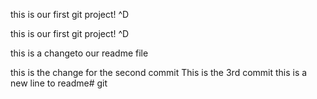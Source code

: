 this is our first git project! ^D

this is our first git project! ^D

this is a changeto our readme file


this is the change for the second commit
This is the 3rd commit
this is a new line to readme# git
